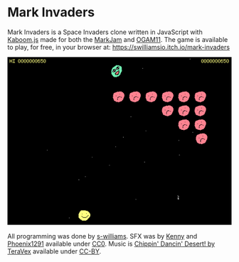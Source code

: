 # Mark Invaders

Mark Invaders is a Space Invaders clone written in JavaScript with [Kaboom.js](https://kaboomjs.com/) made for both the [MarkJam](https://itch.io/jam/mark-jam) and [OGAM11](https://itch.io/jam/one-game-a-month-11). The game is available to play, for free, in your browser at: https://swilliamsio.itch.io/mark-invaders

![A screenshot of Mark Invaders](img/img3.png "Thrilling?")

All programming was done by [s-williams](https://github.com/s-williams). SFX was by [Kenny](https://kenney.nl/) and [Phoenix1291](https://opengameart.org/content/sfx-the-ultimate-2017-16-bit-mini-pack) available under [CC0](https://creativecommons.org/publicdomain/zero/1.0/). Music is [Chippin' Dancin' Desert! by TeraVex](https://www.newgrounds.com/audio/listen/997121) available under [CC-BY](https://creativecommons.org/licenses/by/3.0/).
